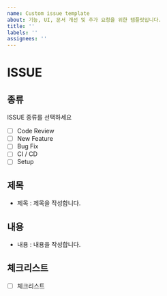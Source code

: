 ```yaml
---
name: Custom issue template
about: 기능, UI, 문서 개선 및 추가 요청을 위한 템플릿입니다.
title: ''
labels: ''
assignees: ''
---
```


# ISSUE

## 종류

ISSUE 종류를 선택하세요

- [ ] Code Review
- [ ] New Feature
- [ ] Bug Fix
- [ ] CI / CD
- [ ] Setup

## 제목

- 제목 : 제목을 작성합니다.

## 내용

- 내용 : 내용을 작성합니다.

## 체크리스트

- [ ] 체크리스트
